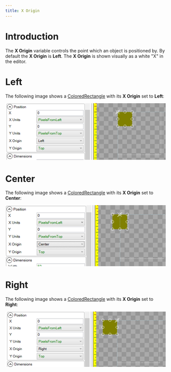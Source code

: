 ```yaml
---
title: X Origin
---
```


# Introduction

The **X Origin** variable controls the point which an object is positioned by. By default the **X Origin** is **Left**. The **X Origin** is shown visually as a white "X" in the editor.

# Left

The following image shows a [ColoredRectangle](ColoredRectangle) with its **X Origin** set to **Left**:

![](LeftXOrigin.png)

# Center

The following image shows a [ColoredRectangle](ColoredRectangle) with its **X Origin** set to **Center**:

![](CenterXOrigin.png)

# Right

The following image shows a [ColoredRectangle](ColoredRectangle) with its **X Origin** set to **Right**:

![](RightXOrigin.png)